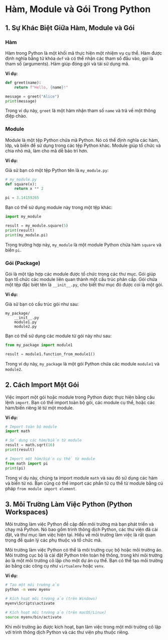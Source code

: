 # Hàm, Module và Gói Trong Python

## 1. Sự Khác Biệt Giữa Hàm, Module và Gói

### Hàm

Hàm trong Python là một khối mã thực hiện một nhiệm vụ cụ thể. Hàm được định nghĩa bằng từ khóa `def` và có thể nhận các tham số đầu vào, gọi là tham số (arguments). Hàm giúp đóng gói và tái sử dụng mã.

**Ví dụ:**

```python
def greet(name):
    return f"Hello, {name}!"

message = greet("Alice")
print(message)
```

Trong ví dụ này, `greet` là một hàm nhận tham số `name` và trả về một thông điệp chào.

### Module

Module là một tệp Python chứa mã Python. Nó có thể định nghĩa các hàm, lớp, và biến để sử dụng trong các tệp Python khác. Module giúp tổ chức và chia nhỏ mã, làm cho mã dễ bảo trì hơn.

**Ví dụ:**

Giả sử bạn có một tệp Python tên là `my_module.py`:

```python
# my_module.py
def square(x):
    return x ** 2

pi = 3.14159265
```

Bạn có thể sử dụng module này trong một tệp khác:

```python
import my_module

result = my_module.square(5)
print(result)
print(my_module.pi)
```

Trong trường hợp này, `my_module` là một module Python chứa hàm `square` và biến `pi`.

### Gói (Package)

Gói là một tập hợp các module được tổ chức trong các thư mục. Gói giúp bạn tổ chức các module liên quan thành một cấu trúc phân cấp. Gói chứa một tệp đặc biệt tên là `__init__.py`, cho biết thư mục đó được coi là một gói.

**Ví dụ:**

Giả sử bạn có cấu trúc gói như sau:

```
my_package/
    __init__.py
    module1.py
    module2.py
```

Bạn có thể sử dụng các module từ gói này như sau:

```python
from my_package import module1

result = module1.function_from_module1()
```

Trong ví dụ này, `my_package` là một gói Python chứa các module `module1` và `module2`.

## 2. Cách Import Một Gói

Việc import một gói hoặc module trong Python được thực hiện bằng câu lệnh `import`. Bạn có thể import toàn bộ gói, các module cụ thể, hoặc các hàm/biến riêng lẻ từ một module.

**Ví dụ:**

```python
# Import toàn bộ module
import math

# Sử dụng các hàm/biến từ module
result = math.sqrt(16)
print(result)

# Import một hàm/biến cụ thể từ module
from math import pi
print(pi)
```

Trong ví dụ này, chúng ta import module `math` và sau đó sử dụng các hàm và biến từ nó. Bạn cũng có thể import các phần tử cụ thể từ module bằng cú pháp `from module import element`.

## 3. Môi Trường Làm Việc Python (Python Workspaces)

Môi trường làm việc Python đề cập đến môi trường mà bạn phát triển và chạy mã Python. Nó bao gồm trình thông dịch Python, các thư viện đã cài đặt, và thư mục làm việc hiện tại. Hiểu về môi trường làm việc là rất quan trọng để quản lý các phụ thuộc và tổ chức mã.

Môi trường làm việc Python có thể là môi trường cục bộ hoặc môi trường ảo. Môi trường cục bộ là cài đặt Python trên toàn hệ thống, trong khi môi trường ảo là một môi trường cô lập cho một dự án cụ thể. Bạn có thể tạo môi trường ảo bằng các công cụ như `virtualenv` hoặc `venv`.

**Ví dụ:**

```bash
# Tạo một môi trường ảo
python -m venv myenv

# Kích hoạt môi trường ảo (trên Windows)
myenv\Scripts\activate

# Kích hoạt môi trường ảo (trên macOS/Linux)
source myenv/bin/activate
```

Khi môi trường ảo được kích hoạt, bạn làm việc trong một môi trường cô lập với trình thông dịch Python và các thư viện phụ thuộc riêng.